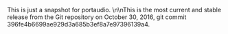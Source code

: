 This is just a snapshot for portaudio. \n\nThis is the most current and stable release from the Git repository on October 30, 2016, git commit 396fe4b6699ae929d3a685b3ef8a7e97396139a4.
